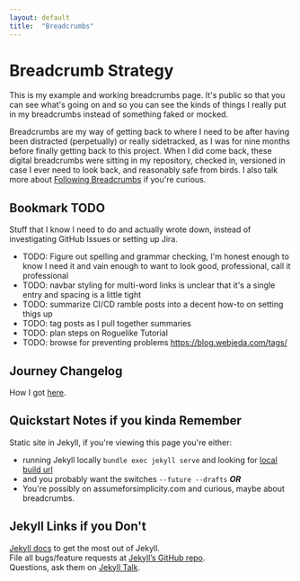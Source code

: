 ```yaml
---
layout: default
title:  "Breadcrumbs"
---
```


# Breadcrumb Strategy
This is my example and working breadcrumbs page. It's public so that you can see what's going on and so you can see the kinds of things I really put in my breadcrumbs instead of something faked or mocked.

Breadcrumbs are my way of getting back to where I need to be after having been distracted (perpetually) or really sidetracked, as I was for nine months before finally getting back to this project. When I did come back, these digital breadcrumbs were sitting in my repository, checked in, versioned in case I ever need to look back, and reasonably safe from birds. I also talk more about [Following Breadcrumbs](/following-breadcrumbs) if you're curious.

## Bookmark TODO
Stuff that I know I need to do and actually wrote down, instead of investigating GitHub Issues or setting up Jira.
* TODO: Figure out spelling and grammar checking, I'm honest enough to know I need it and vain enough to want to look good, professional, call it professional
* TODO: navbar styling for multi-word links is unclear that it's a single entry and spacing is a little tight
* TODO: summarize CI/CD ramble posts into a decent how-to on setting thigs up
* TODO: tag posts as I pull together summaries
* TODO: plan steps on Roguelike Tutorial
* TODO: browse for preventing problems https://blog.webjeda.com/tags/

## Journey Changelog
How I got [here](/breadcrumbs/journey.html).

## Quickstart Notes if you kinda Remember
Static site in Jekyll, if you're viewing this page you're either:  
* running Jekyll locally ```bundle exec jekyll serve``` and looking for [local build url](http://127.0.0.1:4000)
* and you probably want the switches ```--future --drafts```
***OR***
* You're possibly on assumeforsimplicity.com and curious, maybe about breadcrumbs.

## Jekyll Links if you Don't
[Jekyll docs][jekyll-docs] to get the most out of Jekyll.  
File all bugs/feature requests at [Jekyll’s GitHub repo][jekyll-gh].  
Questions, ask them on [Jekyll Talk][jekyll-talk].  

[jekyll-docs]: https://jekyllrb.com/docs/home
[jekyll-gh]:   https://github.com/jekyll/jekyll
[jekyll-talk]: https://talk.jekyllrb.com/